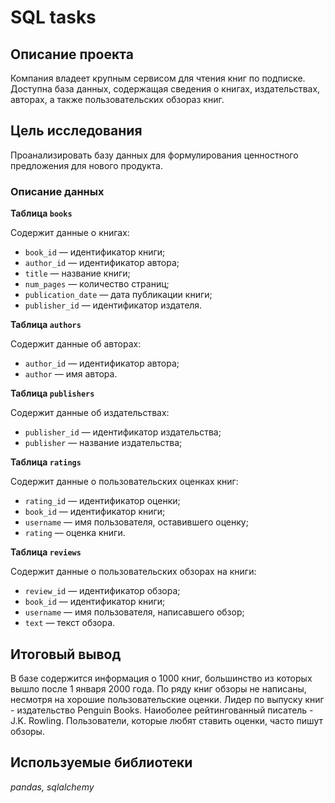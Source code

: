 # SQL tasks
## Описание проекта

Компания владеет крупным сервисом для чтения книг по подписке. Доступна база данных, содержащая сведения о книгах, издательствах, авторах, а также пользовательских обзораз книг.

## Цель исследования
Проанализировать базу данных для формулирования ценностного предложения для нового продукта.

### Описание данных

**Таблица `books`**

Содержит данные о книгах:

- `book_id` — идентификатор книги;
- `author_id` — идентификатор автора;
- `title` — название книги;
- `num_pages` — количество страниц;
- `publication_date` — дата публикации книги;
- `publisher_id` — идентификатор издателя.

**Таблица `authors`**

Содержит данные об авторах:

- `author_id` — идентификатор автора;
- `author` — имя автора.

**Таблица `publishers`**

Содержит данные об издательствах:

- `publisher_id` — идентификатор издательства;
- `publisher` — название издательства;

**Таблица `ratings`**

Содержит данные о пользовательских оценках книг:

- `rating_id` — идентификатор оценки;
- `book_id` — идентификатор книги;
- `username` — имя пользователя, оставившего оценку;
- `rating` — оценка книги.

**Таблица `reviews`**

Содержит данные о пользовательских обзорах на книги:

- `review_id` — идентификатор обзора;
- `book_id` — идентификатор книги;
- `username` — имя пользователя, написавшего обзор;
- `text` — текст обзора.

## Итоговый вывод 
В базе содержится информация о 1000 книг, большинство из которых вышло после 1 января 2000 года. По ряду книг обзоры не написаны, несмотря на хорошие пользовательские оценки. Лидер по выпуску книг - издательство Penguin Books. Наиоболее рейтингованный писатель - J.K. Rowling. Пользователи, которые любят ставить оценки, часто пишут обзоры.

## Используемые библиотеки
*pandas, sqlalchemy*
